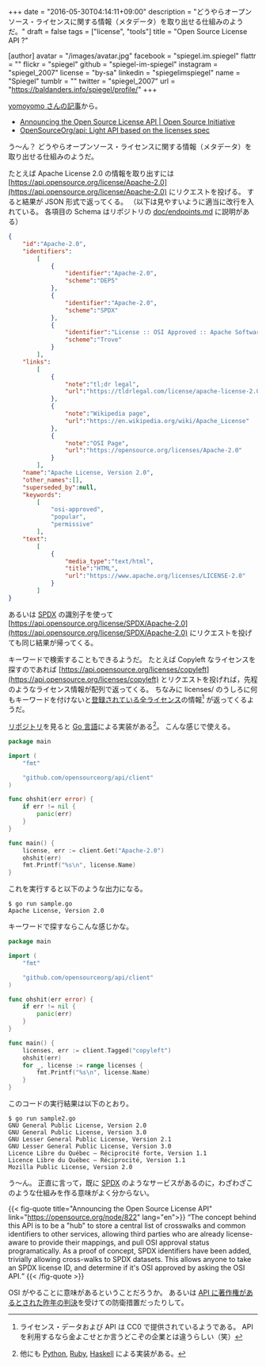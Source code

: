 +++
date = "2016-05-30T04:14:11+09:00"
description = "どうやらオープンソース・ライセンスに関する情報（メタデータ）を取り出せる仕組みのようだ。"
draft = false
tags = ["license", "tools"]
title = "Open Source License API ?"

[author]
  avatar = "/images/avatar.jpg"
  facebook = "spiegel.im.spiegel"
  flattr = ""
  flickr = "spiegel"
  github = "spiegel-im-spiegel"
  instagram = "spiegel_2007"
  license = "by-sa"
  linkedin = "spiegelimspiegel"
  name = "Spiegel"
  tumblr = ""
  twitter = "spiegel_2007"
  url = "https://baldanders.info/spiegel/profile/"
+++

[yomoyomo さんの記事](http://d.hatena.ne.jp/yomoyomo/20160529/ossapi)から。

- [Announcing the Open Source License API | Open Source Initiative](https://opensource.org/node/822)
- [OpenSourceOrg/api: Light API based on the licenses spec](https://github.com/OpenSourceOrg/api)

う～ん？ どうやらオープンソース・ライセンスに関する情報（メタデータ）を取り出せる仕組みのようだ。

たとえば Apache License 2.0 の情報を取り出すには [https://api.opensource.org/license/Apache-2.0](https://api.opensource.org/license/Apache-2.0) にリクエストを投げる。
すると結果が JSON 形式で返ってくる。
（以下は見やすいように適当に改行を入れている。
各項目の Schema はリポジトリの [doc/endpoints.md](https://github.com/OpenSourceOrg/api/blob/master/doc/endpoints.md) に説明がある）

```json
{
    "id":"Apache-2.0",
    "identifiers":
        [
            {
                "identifier":"Apache-2.0",
                "scheme":"DEP5"
            },
            {
                "identifier":"Apache-2.0",
                "scheme":"SPDX"
            },
            {
                "identifier":"License :: OSI Approved :: Apache Software License",
                "scheme":"Trove"
            }
        ],
    "links":
        [
            {
                "note":"tl;dr legal",
                "url":"https://tldrlegal.com/license/apache-license-2.0-%28apache-2.0%29"
            },
            {
                "note":"Wikipedia page",
                "url":"https://en.wikipedia.org/wiki/Apache_License"
            },
            {
                "note":"OSI Page",
                "url":"https://opensource.org/licenses/Apache-2.0"
            }
        ],
    "name":"Apache License, Version 2.0",
    "other_names":[],
    "superseded_by":null,
    "keywords":
        [
            "osi-approved",
            "popular",
            "permissive"
        ],
    "text":
        [
            {
                "media_type":"text/html",
                "title":"HTML",
                "url":"https://www.apache.org/licenses/LICENSE-2.0"
            }
        ]
}
```

あるいは [SPDX] の識別子を使って [https://api.opensource.org/license/SPDX/Apache-2.0](https://api.opensource.org/license/SPDX/Apache-2.0) にリクエストを投げても同じ結果が帰ってくる。

キーワードで検索することもできるようだ。
たとえば Copyleft なライセンスを探すのであれば [https://api.opensource.org/licenses/copyleft](https://api.opensource.org/licenses/copyleft) とリクエストを投げれば，先程のようなライセンス情報が配列で返ってくる。
ちなみに licenses/ のうしろに何もキーワードを付けないと[登録されている全ライセンス](https://github.com/OpenSourceOrg/licenses "OpenSourceOrg/licenses: machine readable OSI license information")の情報[^0] が返ってくるようだ。

[^0]: ライセンス・データおよび API は CC0 で提供されているようである。 API を利用するなら金よこせとか言うどこぞの企業とは違うらしい（笑）

[リポジトリ](https://github.com/OpenSourceOrg/api "OpenSourceOrg/api: Light API based on the licenses spec")を見ると [Go 言語]による実装がある[^a]。
こんな感じで使える。

[^a]: 他にも [Python](https://github.com/opensourceorg/python-opensource "OpenSourceOrg/python-opensource: Python bindings to the Open Source License API"), [Ruby](https://github.com/opensourceorg/ruby-opensourceapi "OpenSourceOrg/ruby-opensourceapi: Ruby API Bindings to the OSI License API"), [Haskell](https://github.com/OpenSourceOrg/haskell-opensource "OpenSourceOrg/haskell-opensource: Haskell API Bindings to the Open Source License API") による実装がある。

```go
package main

import (
    "fmt"

    "github.com/opensourceorg/api/client"
)

func ohshit(err error) {
    if err != nil {
        panic(err)
    }
}

func main() {
    license, err := client.Get("Apache-2.0")
    ohshit(err)
    fmt.Printf("%s\n", license.Name)
}
```

これを実行すると以下のような出力になる。

```text
$ go run sample.go
Apache License, Version 2.0
```

キーワードで探すならこんな感じかな。

```go
package main

import (
    "fmt"

    "github.com/opensourceorg/api/client"
)

func ohshit(err error) {
    if err != nil {
        panic(err)
    }
}

func main() {
    licenses, err := client.Tagged("copyleft")
    ohshit(err)
    for _, license := range licenses {
        fmt.Printf("%s\n", license.Name)
    }
}
```

このコードの実行結果は以下のとおり。

```text
$ go run sample2.go
GNU General Public License, Version 2.0
GNU General Public License, Version 3.0
GNU Lesser General Public License, Version 2.1
GNU Lesser General Public License, Version 3.0
Licence Libre du Québec – Réciprocité forte, Version 1.1
Licence Libre du Québec – Réciprocité, Version 1.1
Mozilla Public License, Version 2.0
```

う～ん。
正直に言って，既に [SPDX] のようなサービスがあるのに，わざわざこのような仕組みを作る意味がよく分からない。

{{< fig-quote title="Announcing the Open Source License API" link="https://opensource.org/node/822"  lang="en">}}
<q>The concept behind this API is to be a "hub" to store a central list of crosswalks and common identifiers to other services, allowing third parties who are already license-aware to provide their mappings, and pull OSI approval status programatically. As a proof of concept, SPDX identifiers have been added, trivially allowing cross-walks to SPDX datasets. This allows anyone to take an SPDX license ID, and determine if it's OSI approved by asking the OSI API.</q>
{{< /fig-quote >}}

OSI がやることに意味があるということだろうか。
あるいは [API に著作権があるとされた昨年の判決](https://baldanders.info/spiegel/log2/000861.shtml "Google vs Oracle の訴訟の行方 — Baldanders.info")を受けての防衛措置だったりして。

[Go 言語]: https://golang.org/ "The Go Programming Language"
[SPDX]: https://spdx.org/ "SPDX | Software Package Data Exchange"
